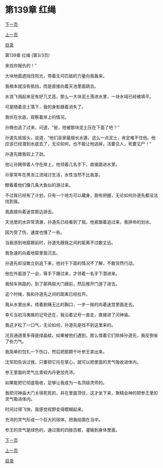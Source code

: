 <h1>第139章  红绳</h1>
            <div><p><a href="./0417_%E7%AC%AC140%E7%AB%A0_%E6%B0%94%E6%97%8B.md">下一页</a></p><p><a href="./0415_%E7%AC%AC139%E7%AB%A0_%E7%BA%A2%E7%BB%B3.md">上一页</a></p><p><a href="../">目录</a></p></div>
            <div><p>第139章  红绳 (第3/3页)</p><p>来找你报仇的！”</p><p>大块地面遮挡住阳光，带着无可匹敌的力量向我轰来。</p><p>我根本就没有抵挡，而是直接向着天池里面跳去。</p><p>水浪飞溅起来足有好几丈高，那么一大块泥土落进水里，一块水域已经被填平。</p><p>可是随着泥土落下，我的身影跟着消失了。</p><p>我伏在水底，观察着岸上的情况。</p><p>孙赐也追了过来，问道，“爸，他被那块泥土压在下面了吧？”</p><p>孙道先摇摇头，说道，“他们巫家最擅长水遁，这么一点泥土，肯定难不住他。他应该已经潜到水底去了，无论如何，也不能让他逃掉，活要见人，死要见尸！”</p><p>孙道先跟我较上了劲。</p><p>他让孙赐带着人守在岸上，他领着几名手下，直接跳进水里。</p><p>孙家常年在黑龙江流域讨生活，水性当然不比我差。</p><p>眼看着他们像几条大鱼似的游过来。</p><p>不过我已经有了计划，只有一个地方可以藏身，我有把握，无论如何孙道先都没法找到我。</p><p>我直接向着迷宫那边游去。</p><p>天池里的水异常清澈，孙道先已经看到了我。他紧跟着追过来，我拼命的划水。</p><p>因为受了伤，速度也慢了一些。</p><p>当我游到地窟跟前时，孙道先跟我之间的距离不过数丈远。</p><p>我急速的向着地窟里面沉去。</p><p>孙道先却没敢立刻追下来，他对于下面的情况不了解，不敢贸然行动。</p><p>他在外面游了一会，等手下跟过来，才领着一名手下潜进来。</p><p>我轻车熟路的，到了那两扇大门跟前，然后推开门游了进去。</p><p>这个时候，我和孙道先之间的距离已经拉开。</p><p>我从水里出来，捂着剧痛无比的胸口，一步一挨的向着迷宫里面走去。</p><p>幸亏当初冯夷做的记号还在，我沿着记号一直走，直接进了河神庙。</p><p>我这才松了一口气，无论如何，孙道先是找不到这里来的。</p><p>况且通道里多得是绿晶蚊。如果被他们遇到，那么借着它们除掉孙道先，我反倒省了些力气。</p><p>我简单的包扎一下伤口，然后把那颗千叶参王拿出来。</p><p>沈军阳告诉过我，只要把它托在掌心，就可以把里面的灵气吸收进体内。</p><p>参王里面的灵气比青蛟内丹更加充沛。</p><p>如果能把它彻底吸收，足够让我成为一名顶级灵师的。</p><p>我把河神庙大门关得死死的，并在里面顶住，这才坐下来，聚精会神的把参王里的灵气吸进体内。</p><p>时间过得飞快，我感觉视野变得模糊起来。</p><p>充沛的灵气形成一个巨大的球体，把我给围在当中。</p><p>参王的灵气是绿色的，通过我的四肢百骸，灌输到身体里面。</p></div>
            <div><p><a href="./0417_%E7%AC%AC140%E7%AB%A0_%E6%B0%94%E6%97%8B.md">下一页</a></p><p><a href="./0415_%E7%AC%AC139%E7%AB%A0_%E7%BA%A2%E7%BB%B3.md">上一页</a></p><p><a href="../">目录</a></p></div>